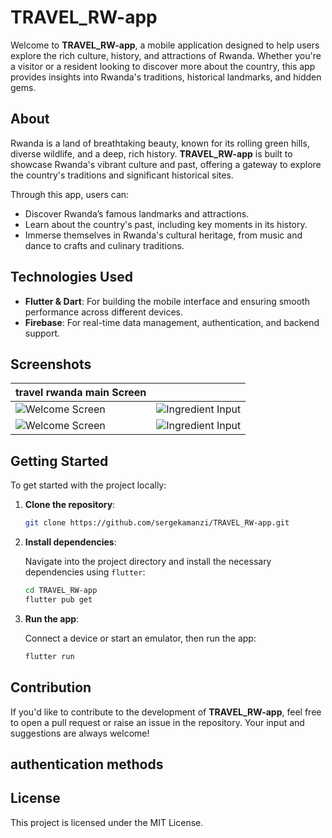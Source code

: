 
# TRAVEL_RW-app

Welcome to **TRAVEL_RW-app**, a mobile application designed to help users explore the rich culture, history, and attractions of Rwanda. Whether you're a visitor or a resident looking to discover more about the country, this app provides insights into Rwanda's traditions, historical landmarks, and hidden gems.

## About

Rwanda is a land of breathtaking beauty, known for its rolling green hills, diverse wildlife, and a deep, rich history. **TRAVEL_RW-app** is built to showcase Rwanda's vibrant culture and past, offering a gateway to explore the country's traditions and significant historical sites.

Through this app, users can:
- Discover Rwanda’s famous landmarks and attractions.
- Learn about the country's past, including key moments in its history.
- Immerse themselves in Rwanda's cultural heritage, from music and dance to crafts and culinary traditions.

## Technologies Used

- **Flutter & Dart**: For building the mobile interface and ensuring smooth performance across different devices.
- **Firebase**: For real-time data management, authentication, and backend support.

## Screenshots

| travel rwanda main Screen | |
| -------------- | ---------------- |
| ![Welcome Screen](./screenshots/welcome.png) | ![Ingredient Input](./screenshots/in.png) |
| ![Welcome Screen](./screenshots/home.png) | ![Ingredient Input](./screenshots/place.png) |


## Getting Started

To get started with the project locally:

1. **Clone the repository**:

   ```bash
   git clone https://github.com/sergekamanzi/TRAVEL_RW-app.git
   ```

2. **Install dependencies**:

   Navigate into the project directory and install the necessary dependencies using `flutter`:

   ```bash
   cd TRAVEL_RW-app
   flutter pub get
   ```

3. **Run the app**:

   Connect a device or start an emulator, then run the app:

   ```bash
   flutter run
   ```

## Contribution

If you'd like to contribute to the development of **TRAVEL_RW-app**, feel free to open a pull request or raise an issue in the repository. Your input and suggestions are always welcome!


## authentication methods


## License

This project is licensed under the MIT License.

